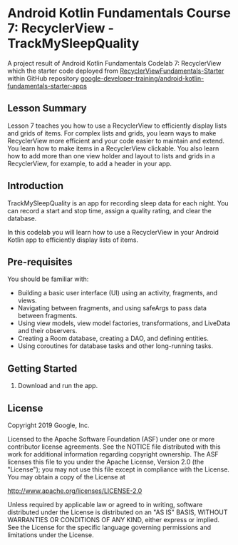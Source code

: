 Android Kotlin Fundamentals Course 7: RecyclerView - TrackMySleepQuality
==================================

A project result of Android Kotlin Fundamentals Codelab 7: RecyclerView which 
the starter code deployed from [RecyclerViewFundamentals-Starter](https://github.com/google-developer-training/android-kotlin-fundamentals-starter-apps/tree/master/RecyclerViewFundamentals-Starter)
within GitHub repository [google-developer-training/android-kotlin-fundamentals-starter-apps](https://github.com/google-developer-training/android-kotlin-fundamentals-starter-apps/)


Lesson Summary
--------------

Lesson 7 teaches you how to use a RecyclerView to efficiently display lists and grids of items. 
For complex lists and grids, you learn ways to make RecyclerView more efficient and 
your code easier to maintain and extend. 
You learn how to make items in a RecyclerView clickable. 
You also learn how to add more than one view holder and layout to lists 
and grids in a RecyclerView, for example, to add a header in your app.


Introduction
------------

TrackMySleepQuality is an app for recording sleep data for each night.
You can record a start and stop time, assign a quality rating, and clear the database.

In this codelab you will learn how to use a RecyclerView in your Android Kotlin app
to efficiently display lists of items.


Pre-requisites
--------------

You should be familiar with:

* Building a basic user interface (UI) using an activity, fragments, and views.
* Navigating between fragments, and using safeArgs to pass data between fragments.
* Using view models, view model factories, transformations, and LiveData and their observers.
* Creating a Room database, creating a DAO, and defining entities.
* Using coroutines for database tasks and other long-running tasks.



Getting Started
---------------

1. Download and run the app.

License
-------

Copyright 2019 Google, Inc.

Licensed to the Apache Software Foundation (ASF) under one or more contributor
license agreements.  See the NOTICE file distributed with this work for
additional information regarding copyright ownership.  The ASF licenses this
file to you under the Apache License, Version 2.0 (the "License"); you may not
use this file except in compliance with the License.  You may obtain a copy of
the License at

  http://www.apache.org/licenses/LICENSE-2.0

Unless required by applicable law or agreed to in writing, software
distributed under the License is distributed on an "AS IS" BASIS, WITHOUT
WARRANTIES OR CONDITIONS OF ANY KIND, either express or implied.  See the
License for the specific language governing permissions and limitations under
the License.

